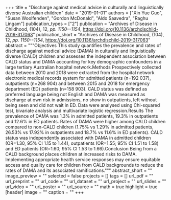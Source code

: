 +++
title = "Discharge against medical advice in culturally and linguistically diverse Australian children"
date = "2019-01-01"
authors = ["Xin Yue Guo", "Susan Woolfenden", "Gordon McDonald", "Aldo Saavedra", "Raghu Lingam"]
publication_types = ["2"]
publication = "Archives of Disease in Childhood, (104), 12, _pp. 1150--1154_, https://doi.org/10.1136/archdischild-2019-317063"
publication_short = "Archives of Disease in Childhood, (104), 12, _pp. 1150--1154_, https://doi.org/10.1136/archdischild-2019-317063"
abstract = """Objectives This study quantifies the prevalence and rates of discharge against medical advice (DAMA) in culturally and linguistically diverse (CALD) children and assesses the independent association between CALD status and DAMA accounting for key demographic confounders in a large tertiary Australian hospital network.Methods Prospectively collected data between 2010 and 2018 were extracted from the hospital network electronic medical records system for admitted patients (n=192 037), outpatients (n=268 904) and between 2015 and 2018 for emergency department (ED) patients (n=158 903). CALD status was defined as preferred language being not English and DAMA was measured as discharge at own risk in admissions, no show in outpatients, left without being seen and did not wait in ED. Data were analysed using Chi-squared test, bivariate analysis and multivariate logistic regression.Results The prevalence of DAMA was 1.3% in admitted patients, 19.3% in outpatients and 12.6% in ED patients. Rates of DAMA were higher among CALD children compared to non-CALD children (1.75% vs 1.29% in admitted patients, 26.53% vs 17.92% in outpatients and 18.7% vs 11.6% in ED patients). CALD status was independently associated with DAMA in admitted children (OR=1.30, 95% CI 1.15 to 1.44), outpatients (OR=1.55; 95% CI 1.51 to 1.58) and ED patients (OR=1.60; 95% CI 1.53 to 1.66).Conclusion Being from a CALD background places children at increased risks to DAMA. Implementing appropriate health service responses may ensure equitable access and quality care for children from CALD backgrounds to reduce the rates of DAMA and its associated ramifications."""
abstract_short = ""
image_preview = ""
selected = false
projects = []
tags = []
url_pdf = ""
url_preprint = ""
url_code = ""
url_dataset = ""
url_project = ""
url_slides = ""
url_video = ""
url_poster = ""
url_source = ""
math = true
highlight = true
[header]
image = ""
caption = ""
+++
